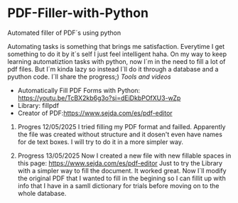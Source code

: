 # PDF-Filler-with-Python
Automated filler of PDF´s using python

Automating tasks is something that brings me satisfaction. Everytime I get something to do it by it´s self I just feel intelligent haha.
On my way to keep learning automatiztion tasks with python, now I´m in the need to fill a lot of pdf files. But I´m kinda lazy so instead I´ll do it through a database and a pyuthon code.
I´ll share the progress;)
*Tools and videos*
- Automatically Fill PDF Forms with Python: https://youtu.be/TcBX2kb6g3o?si=dEiDkbPOfXU3-wZp
- Library: fillpdf
- Creator of PDF:https://www.sejda.com/es/pdf-editor

1. Progres 12/05/2025
I tried filling my PDF format and failled.
Apparently the file was created without structure and it dosen't even have names for de text boxes.
I will try to do it in a more simpler way.

2. Progress 13/05/2025
Now I created a new file with new fillable spaces in this page: https://www.sejda.com/es/pdf-editor
Just to try the Library with a simpler way to fill the document.
It worked great.
Now I´ll modify the original PDF that I wanted to fill in the begining so I can fillit up with info that I have in a samll dictionary for trials before moving on to the whole database.
